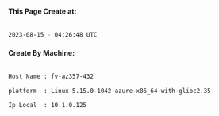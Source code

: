 
   
#### This Page Create at:

```bash

2023-08-15 - 04:26:48 UTC

```

#### Create By Machine:

```bash

Host Name : fv-az357-432

platform  : Linux-5.15.0-1042-azure-x86_64-with-glibc2.35

Ip Local  : 10.1.0.125

```

